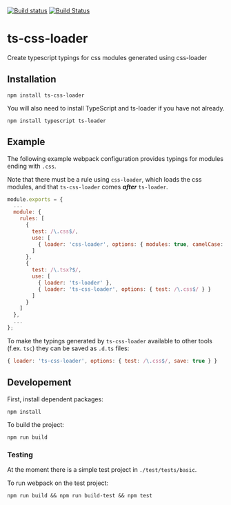 [![Build status](https://ci.appveyor.com/api/projects/status/c3oxe4mrxd8spjn2/branch/master?svg=true)](https://ci.appveyor.com/project/MortenHoustonLudvigsen/ts-css-loader/branch/master) [![Build Status](https://travis-ci.org/MortenHoustonLudvigsen/ts-css-loader.svg?branch=master)](https://travis-ci.org/MortenHoustonLudvigsen/ts-css-loader)
# ts-css-loader
Create typescript typings for css modules generated using css-loader

## Installation

```
npm install ts-css-loader
```

You will also need to install TypeScript and ts-loader if you have not already.

```
npm install typescript ts-loader
```

## Example

The following example webpack configuration provides typings for modules ending with `.css`.

Note that there must be a rule using `css-loader`, which loads the css modules, and that `ts-css-loader` comes **_after_** `ts-loader`.

```js
module.exports = {
  ...
  module: {
    rules: [
      {
        test: /\.css$/,
        use: [
          { loader: 'css-loader', options: { modules: true, camelCase: true } }
        ]
      },
      {
        test: /\.tsx?$/,
        use: [
          { loader: 'ts-loader' },
          { loader: 'ts-css-loader', options: { test: /\.css$/ } }
        ]
      }
    ]
  },
  ...
};
```

To make the typings generated by `ts-css-loader` available to other tools (f.ex. `tsc`) they can be saved as `.d.ts` files:

```js
{ loader: 'ts-css-loader', options: { test: /\.css$/, save: true } }
```


## Developement

First, install dependent packages:

```
npm install
```

To build the project:

```
npm run build
```

### Testing

At the moment there is a simple test project in `./test/tests/basic`.

To run webpack on the test project:

```
npm run build && npm run build-test && npm test
```
